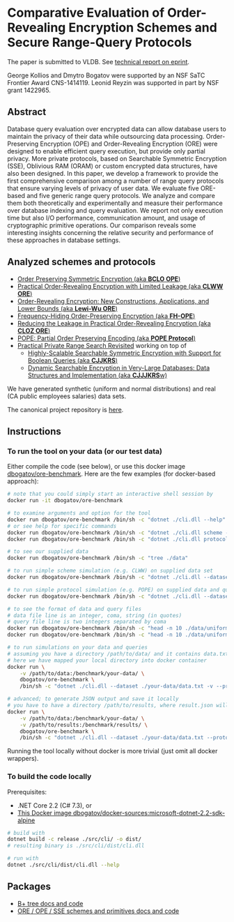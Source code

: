 # Comparative Evaluation of Order-Revealing Encryption Schemes and Secure Range-Query Protocols

The paper is submitted to VLDB.
See [technical report on eprint](https://eprint.iacr.org/2018/953.pdf).

George Kollios and Dmytro Bogatov were supported by an NSF SaTC Frontier Award CNS-1414119.
Leonid Reyzin was supported in part by NSF grant 1422965.

## Abstract

Database query evaluation over encrypted data can allow database users to maintain the privacy of their data while outsourcing data processing.
Order-Preserving Encryption (OPE) and Order-Revealing Encryption (ORE) were designed to enable efficient query execution, but provide only partial privacy.
More private protocols, based on Searchable Symmetric Encryption (SSE), Oblivious RAM (ORAM) or custom encrypted data structures, have also been designed.
In this paper, we develop a framework to provide the first comprehensive comparison among a number of range query protocols that ensure varying levels of privacy of user data.
We evaluate five ORE-based and five generic range query protocols.
We analyze and compare them both theoretically and experimentally and measure their performance over database indexing and query evaluation.
We report not only execution time but also I/O performance, communication amount, and usage of cryptographic primitive operations.
Our comparison reveals some interesting insights concerning the relative security and performance of these approaches in database settings.

## Analyzed schemes and protocols

- [Order Preserving Symmetric Encryption (aka **BCLO OPE**)](https://eprint.iacr.org/2012/624.pdf)
- [Practical Order-Revealing Encryption with Limited Leakage (aka **CLWW ORE**)](https://eprint.iacr.org/2015/1125.pdf)
- [Order-Revealing Encryption: New Constructions, Applications, and Lower Bounds (aka **Lewi-Wu ORE**)](https://eprint.iacr.org/2016/612.pdf)
- [Frequency-Hiding Order-Preserving Encryption (aka **FH-OPE**)](http://www.fkerschbaum.org/ccs15.pdf)
- [Reducing the Leakage in Practical Order-Revealing Encryption (aka **CLOZ ORE**)](https://eprint.iacr.org/2016/661.pdf)
- [POPE: Partial Order Preserving Encoding (aka **POPE Protocol**)](https://arxiv.org/pdf/1610.04025.pdf)
- [Practical Private Range Search Revisited](http://www.idemertzis.com/Papers/sigmod16.pdf) working on top of
	- [Highly-Scalable Searchable Symmetric Encryption with Support for Boolean Queries (aka **CJJKRS**)](https://eprint.iacr.org/2013/169.pdf)
	- [Dynamic Searchable Encryption in Very-Large Databases: Data Structures and Implementation (aka **CJJJKRS**w)](https://eprint.iacr.org/2014/853.pdf)

We have generated synthetic (uniform and normal distributions) and real (CA public employees salaries) data sets.

The canonical project repository is [here](https://git.dbogatov.org/bu/ore-benchmark/Project-Code).

## Instructions

### To run the tool on your data (or our test data)

Either compile the code (see below), or use this docker image [dbogatov/ore-benchmark](https://hub.docker.com/r/dbogatov/ore-benchmark/).
Here are the few examples (for docker-based approach):

```bash
# note that you could simply start an interactive shell session by
docker run -it dbogatov/ore-benchmark

# to examine arguments and option for the tool
docker run dbogatov/ore-benchmark /bin/sh -c "dotnet ./cli.dll --help"
# or see help for specific commands
docker run dbogatov/ore-benchmark /bin/sh -c "dotnet ./cli.dll scheme --help"
docker run dbogatov/ore-benchmark /bin/sh -c "dotnet ./cli.dll protocol --help"

# to see our supplied data
docker run dbogatov/ore-benchmark /bin/sh -c "tree ./data"

# to run simple scheme simulation (e.g. CLWW) on supplied data set
docker run dbogatov/ore-benchmark /bin/sh -c "dotnet ./cli.dll --dataset ./data/uniform/data.txt -v --protocol clww scheme"

# to run simple protocol simulation (e.g. POPE) on supplied data and query sets
docker run dbogatov/ore-benchmark /bin/sh -c "dotnet ./cli.dll --dataset ./data/uniform/data.txt -v --protocol pope protocol --queries ./data/uniform/queries-1.txt"

# to see the format of data and query files
# data file line is an integer, coma, string (in quotes)
# query file line is two integers separated by coma
docker run dbogatov/ore-benchmark /bin/sh -c "head -n 10 ./data/uniform/data.txt"
docker run dbogatov/ore-benchmark /bin/sh -c "head -n 10 ./data/uniform/queries-1.txt"

# to run simulations on your data and queries
# assuming you have a directory /path/to/data/ and it contains data.txt and queries.txt
# here we have mapped your local directory into docker container
docker run \
	-v /path/to/data:/benchmark/your-data/ \
	dbogatov/ore-benchmark \
	/bin/sh -c "dotnet ./cli.dll --dataset ./your-data/data.txt -v --protocol pope protocol --queries ./your-data/queries.txt"

# advanced; to generate JSON output and save it locally
# you have to have a directory /path/to/results, where result.json will appear
docker run \
	-v /path/to/data:/benchmark/your-data/ \
	-v /path/to/results:/benchmark/results/ \
	dbogatov/ore-benchmark \
	/bin/sh -c "dotnet ./cli.dll --dataset ./your-data/data.txt --protocol pope protocol --queries ./your-data/queries.txt > ./results/result.json"
```

Running the tool locally without docker is more trivial (just omit all docker wrappers).

### To build the code locally

Prerequisites:

- .NET Core 2.2 (C# 7.3), or
- [This Docker image dbogatov/docker-sources:microsoft-dotnet-2.2-sdk-alpine](https://hub.docker.com/r/dbogatov/docker-sources/tags/)

```bash
# build with
dotnet build -c release ./src/cli/ -o dist/
# resulting binary is ./src/cli/dist/cli.dll

# run with
dotnet ./src/cli/dist/cli.dll --help
```

## Packages

- [B+ tree docs and code](https://git.dbogatov.org/bu/ore-benchmark/Project-Code/tree/master/src/b-plus-tree)
- [ORE / OPE / SSE schemes and primitives docs and code](https://git.dbogatov.org/bu/ore-benchmark/Project-Code/tree/master/src/crypto)
